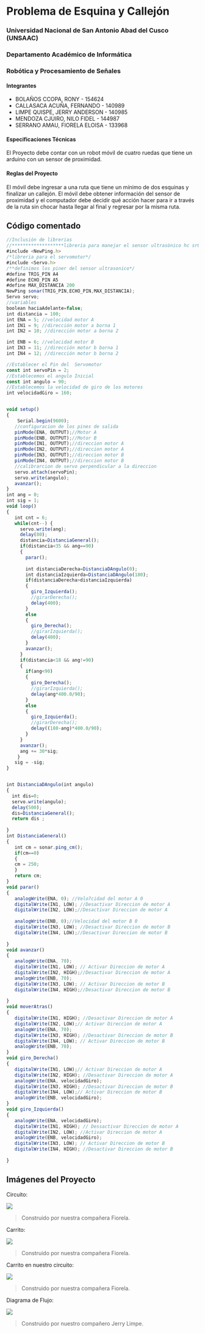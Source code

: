 # Problema de Esquina y Callejón

### Universidad Nacional de San Antonio Abad del Cusco (UNSAAC)
### Departamento Académico de Informática
### Robótica y Procesamiento de Señales

#### Integrantes

- BOLAÑOS CCOPA, RONY				      -   154624
- CALLASACA ACUÑA, FERNANDO        -  140989
- LIMPE QUISPE, JERRY ANDERSON     -  140985
- MENDOZA CJUIRO, NILO FIDEL       -  144987
- SERRANO AMAU, FIORELA ELOISA     -  133968

#### Especificaciones Técnicas

El Proyecto debe contar con un robot móvil de cuatro ruedas que tiene un arduino con un sensor de proximidad.

#### Reglas del Proyecto

El móvil debe ingresar a una ruta que tiene un mínimo de dos esquinas y finalizar un callejón.  El móvil debe obtener información del sensor de proximidad y el computador debe decidir qué acción hacer para ir a través de la ruta sin chocar hasta llegar al final y regresar por la misma ruta.
 
## Código comentado

```javascript
//Inclusiòn de librerias 
//*******************libreria para manejar el sensor ultrasònico hc sr05*/
#include <NewPing.h>
/*libreria para el servomotor*/
#include <Servo.h>
/**definimos los piner del sensor ultrasonico*/
#define TRIG_PIN A4
#define ECHO_PIN A5
#define MAX_DISTANCIA 200
NewPing sonar(TRIG_PIN,ECHO_PIN,MAX_DISTANCIA); 
Servo servo;
//variables
boolean haciaAdelante=false;
int distancia = 100;
int ENA = 5; //velocidad motor A
int IN1 = 9; //dirección motor a borna 1
int IN2 = 10; //dirección motor a borna 2

int ENB = 6; //velocidad motor B
int IN3 = 11; //dirección motor b borna 1
int IN4 = 12; //dirección motor b borna 2

//Establecer el Pin del  Servomotor
const int servoPin = 2;
//Establecemos el angulo Inicial
const int angulo = 90;
//Establecemos la velocidad de giro de los motores
int velocidadGiro = 160;


void setup()
{
    Serial.begin(9600);
   //configuracion de los pines de salida
   pinMode(ENA, OUTPUT);//Motor A
   pinMode(ENB, OUTPUT);//Motor B
   pinMode(IN1, OUTPUT);//direccion motor A
   pinMode(IN2, OUTPUT);//direccion motor A
   pinMode(IN3, OUTPUT);//direccion motor B
   pinMode(IN4, OUTPUT);//direccion motor B
   //calibrarcion de servo perpendicular a la direccion
   servo.attach(servoPin);
   servo.write(angulo);
   avanzar();
} 
int ang = 0;
int sig = 1;
void loop()
{
   int cnt = 6;
   while(cnt--) {
     servo.write(ang);
     delay(80);
     distancia=DistanciaGeneral();
     if(distancia<35 && ang==90)
     {
       parar();
       
       int distanciaDerecha=DistanciaDAngulo(0);
       int distanciaIzquierda=DistanciaDAngulo(180);
       if(distanciaDerecha>distanciaIzquierda)
       {
         giro_Izquierda();
         //girarDerecha();
         delay(400);
       }
       else
       {
         giro_Derecha();
         //girarIzquierda();
         delay(400);
       }
       avanzar();
     }
     if(distancia<18 && ang!=90)
     {
       if(ang<90)
       {
         giro_Derecha();
         //girarIzquierda();
         delay(ang*400.0/90);
       }
       else
       {
         giro_Izquierda();
         //girarDerecha();
         delay((180-ang)*400.0/90);
       }
     }
     avanzar();
     ang += 30*sig;
    }
   sig = -sig;
} 


int DistanciaDAngulo(int angulo)
{
  int dis=0;
  servo.write(angulo);
  delay(500);
  dis=DistanciaGeneral();
  return dis ;
  
}
int DistanciaGeneral()
{
   int cm = sonar.ping_cm();
   if(cm==0)
   {
   cm = 250;
   }
   return cm;
}
void parar()
{
   analogWrite(ENA, 0); //Velo7cidad del motor A 0
   digitalWrite(IN1, LOW); //Desactivar Direccion de motor A
   digitalWrite(IN2, LOW);//Desactivar Direccion de motor A
   
   analogWrite(ENB, 0);//Velocidad del motor B 0
   digitalWrite(IN3, LOW); //Desactivar Direccion de motor B
   digitalWrite(IN4, LOW);//Desactivar Direccion de motor B
   
}
void avanzar()
{
   analogWrite(ENA, 70);
   digitalWrite(IN1, LOW); // Activar Direccion de motor A
   digitalWrite(IN2, HIGH);//Desactivar Direccion de motor A
   analogWrite(ENB, 70);
   digitalWrite(IN3, LOW); // Activar Direccion de motor B
   digitalWrite(IN4, HIGH);//Desactivar Direccion de motor B
   
}
void moverAtras()
{
   digitalWrite(IN1, HIGH); //Desactivar Direccion de motor A
   digitalWrite(IN2, LOW);// Activar Direccion de motor A
   analogWrite(ENA, 70);
   digitalWrite(IN3, HIGH); //Desactivar Direccion de motor B
   digitalWrite(IN4, LOW); // Activar Direccion de motor B
   analogWrite(ENB, 70);
}
void giro_Derecha()
{
   digitalWrite(IN1, LOW);// Activar Direccion de motor A
   digitalWrite(IN2, HIGH); //Desactivar Direccion de motor A
   analogWrite(ENA, velocidadGiro);
   digitalWrite(IN3, HIGH); //Desactivar Direccion de motor B
   digitalWrite(IN4, LOW);// Activar Direccion de motor B
   analogWrite(ENB, velocidadGiro);
} 
void giro_Izquierda()
{
   analogWrite(ENA, velocidadGiro);
   digitalWrite(IN1, HIGH); // Dessactivar Direccion de motor A
   digitalWrite(IN2, LOW); //Activar Direccion de motor A
   analogWrite(ENB, velocidadGiro);
   digitalWrite(IN3, LOW); // Activar Direccion de motor B
   digitalWrite(IN4, HIGH); //Desactivar Direccion de motor B
   
} 

```


## Imágenes del Proyecto

Circuito:

![](https://github.com/FernandoCallasaca/Problema-de-esquina-y-callejon---Robotica/blob/main/Images/circuit.jpeg)

> Construido por nuestra compañera Fiorela.

Carrito:

![](https://github.com/FernandoCallasaca/Problema-de-esquina-y-callejon---Robotica/blob/main/Images/car.jpeg)

> Construido por nuestra compañera Fiorela.

Carrito en nuestro circuito:

![](https://github.com/FernandoCallasaca/Problema-de-esquina-y-callejon---Robotica/blob/main/Images/car_circuit.jpeg)

> Construido por nuestra compañera Fiorela.

Diagrama de Flujo:

![](https://github.com/FernandoCallasaca/Problema-de-esquina-y-callejon---Robotica/blob/main/Images/diagram.jpeg)

> Construido por nuestro compañero Jerry Limpe.

